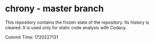 # chrony - master branch

This repository contains the frozen state of the repository.
Its history is cleared. It is used only for static code
analysis with Codacy.

Commit Time: 1720227131